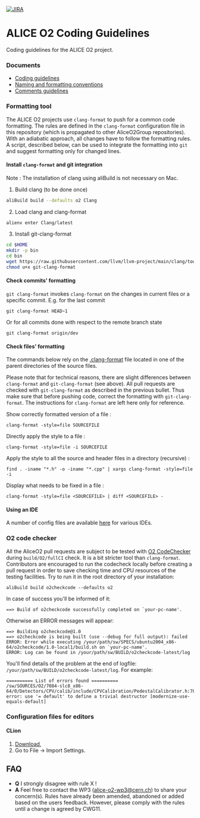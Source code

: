 [![JIRA](https://img.shields.io/badge/JIRA-Report%20issue-blue.svg)](https://alice.its.cern.ch/jira/secure/CreateIssue.jspa?pid=11201&issuetype=1)

# ALICE O2 Coding Guidelines
Coding guidelines for the ALICE O2 project.

### Documents

* [Coding guidelines](https://rawgit.com/AliceO2Group/CodingGuidelines/master/coding_guidelines.html)
* [Naming and formatting conventions](https://rawgit.com/AliceO2Group/CodingGuidelines/master/naming_formatting.html)
* [Comments guidelines](https://rawgit.com/AliceO2Group/CodingGuidelines/master/comments_guidelines.html)

### Formatting tool
The ALICE O2 projects use `clang-format` to push for a common code formatting. The rules are defined in
the `clang-format` configuration file in this repository (which is propagated to other AliceO2Group repositories). With an adiabatic
approach, all changes have to follow the formatting rules. A script, described below, can be
used to integrate the formatting into `git` and suggest formatting only for
changed lines.

#### Install `clang-format` and git integration

Note : The installation of clang using aliBuild is not necessary on Mac.

1. Build clang (to be done once)
```bash
aliBuild build --defaults o2 Clang
```
2. Load clang and clang-format
```bash
alienv enter Clang/latest
```
3. Install git-clang-format
```bash
cd $HOME
mkdir -p bin
cd bin
wget https://raw.githubusercontent.com/llvm/llvm-project/main/clang/tools/clang-format/git-clang-format
chmod u+x git-clang-format
```

#### Check commits' formatting
`git clang-format` invokes `clang-format` on the changes in current files
or a specific commit. E.g. for the last commit
```
git clang-format HEAD~1
```

Or for all commits done with respect to the remote branch state
```
git clang-format origin/dev
```

#### Check files' formatting

The commands below rely on the [.clang-format](.clang-format) file located in one of the parent
directories of the source files.

Please note that for technical reasons, there are slight differences between `clang-format` and `git-clang-format` (see above). All pull requests are checked with `git-clang-format` as described in the previous bullet. Thus make sure that before pushing code, correct the formatting with `git-clang-format`. The instructions for `clang-format` are left here only for reference.

Show correctly formatted version of a file :
```
clang-format -style=file SOURCEFILE
```

Directly apply the style to a file :
```
clang-format -style=file -i SOURCEFILE
```

Apply the style to all the source and header files in a directory (recursive) :

```
find . -iname "*.h" -o -iname "*.cpp" | xargs clang-format -style=file -i
```

Display what needs to be fixed in a file :
```
clang-format -style=file <SOURCEFILE> | diff <SOURCEFILE> -
```

#### Using an IDE
A number of config files are available [here](https://github.com/AliceO2Group/CodingGuidelines) for various IDEs.

### O2 code checker
All the AliceO2 pull requests are subject to be tested with [O2 CodeChecker](https://github.com/AliceO2Group/O2CodeChecker#readme) during  `build/O2/fullCI` check. It is a bit stricter tool than `clang-format`. Contributors are encouraged to run the codecheck locally before creating a pull request in order to save checking time and CPU resources of the testing facilities. Try to run it in the root directory of your installation:
```
aliBuild build o2checkcode --defaults o2
```
In case of success you'll be informed of it:
```
==> Build of o2checkcode successfully completed on `your-pc-name'.
```
Otherwise an ERROR messages will appear:
```
==> Building o2checkcode@1.0
==> o2checkcode is being built (use --debug for full output): failed
ERROR: Error while executing /your/path/sw/SPECS/ubuntu2004_x86-64/o2checkcode/1.0-local1/build.sh on `your-pc-name'.
ERROR: Log can be found in /your/path/sw/BUILD/o2checkcode-latest/log
```
You'll find details of the problem at the end of logfile: `/your/path/sw/BUILD/o2checkcode-latest/log`. For example:
```
========== List of errors found ==========
/sw/SOURCES/O2/7084-slc8_x86-64/0/Detectors/CPV/calib/include/CPVCalibration/PedestalCalibrator.h:78:3: error: use '= default' to define a trivial destructor [modernize-use-equals-default]
```

### Configuration files for editors

#### CLion
1. [Download](https://github.com/AliceO2Group/CodingGuidelines/raw/master/settings-o2-codestyle-clion.jar),
2. Go to File -> Import Settings.

## FAQ
* __Q__ I strongly disagree with rule X !
* __A__ Feel free to contact the WP3 (alice-o2-wp3@cern.ch) to share your concern(s). Rules have already been amended, abandoned or added based on the users feedback. However, please comply with the rules until a change is agreed by CWG11.

